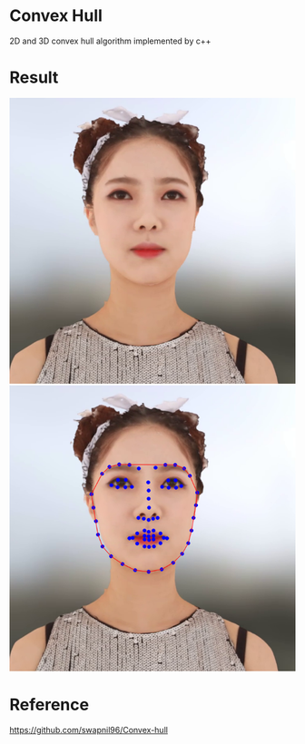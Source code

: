 # Convex Hull
2D and 3D convex hull algorithm implemented by c++
# Result
![origin](./data/frame_0004.png)
![result](./result/test.png)
# Reference
https://github.com/swapnil96/Convex-hull
